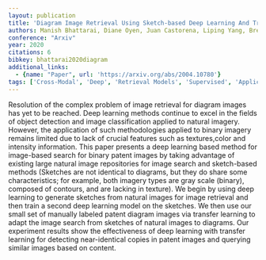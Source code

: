 ```yaml
---
layout: publication
title: 'Diagram Image Retrieval Using Sketch-based Deep Learning And Transfer Learning'
authors: Manish Bhattarai, Diane Oyen, Juan Castorena, Liping Yang, Brendt Wohlberg
conference: "Arxiv"
year: 2020
citations: 6
bibkey: bhattarai2020diagram
additional_links:
  - {name: "Paper", url: 'https://arxiv.org/abs/2004.10780'}
tags: ['Cross-Modal', 'Deep', 'Retrieval Models', 'Supervised', 'Applications']
---
```

Resolution of the complex problem of image retrieval for diagram images has
yet to be reached. Deep learning methods continue to excel in the fields of
object detection and image classification applied to natural imagery. However,
the application of such methodologies applied to binary imagery remains limited
due to lack of crucial features such as textures,color and intensity
information. This paper presents a deep learning based method for image-based
search for binary patent images by taking advantage of existing large natural
image repositories for image search and sketch-based methods (Sketches are not
identical to diagrams, but they do share some characteristics; for example,
both imagery types are gray scale (binary), composed of contours, and are
lacking in texture).
  We begin by using deep learning to generate sketches from natural images for
image retrieval and then train a second deep learning model on the sketches. We
then use our small set of manually labeled patent diagram images via transfer
learning to adapt the image search from sketches of natural images to diagrams.
Our experiment results show the effectiveness of deep learning with transfer
learning for detecting near-identical copies in patent images and querying
similar images based on content.
